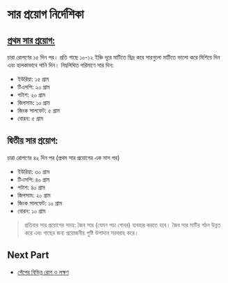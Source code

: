 # সার প্রয়োগ নির্দেশিকা

## [প্রথম সার প্রয়োগ:](https://youtu.be/HaQpJmax62k?t=368)

চারা রোপণের ১৫ দিন পর। প্রতি গাছে ১০-১২ ইঞ্চি দূরে মাটিতে ছিদ্র করে সারগুলো মাটিতে ভালো করে মিশিয়ে দিন এবং হালকাভাবে পানি দিন। নিম্নলিখিত পরিমাণে সার দিন:

- ইউরিয়া: ১৫ গ্রাম
- টিএসপি: ২০ গ্রাম
- পটাশ: ২০ গ্রাম
- জিপসাম: ১০ গ্রাম
- জিংক সালফেট: ৫ গ্রাম
- বোরন: ৫ গ্রাম

## দ্বিতীয় সার প্রয়োগ:

চারা রোপণের ৪২ দিন পর (প্রথম সার প্রয়োগের এক মাস পর)

- ইউরিয়া: ৩০ গ্রাম
- টিএসপি: ৪০ গ্রাম
- পটাশ: ৪০ গ্রাম
- জিপসাম: ২০ গ্রাম
- জিংক সালফেট: ১০ গ্রাম
- বোরন: ১০ গ্রাম

> প্রতিবার সার প্রয়োগের সময়: জৈব সার (যেমন পচা গোবর) ব্যবহার করতে হবে। জৈব সার মাটির গঠন উন্নত করে এবং গাছের জন্য প্রয়োজনীয় পুষ্টি উপাদান সরবরাহ করে।

## Next Part

- [পেঁপের বিভিন্ন রোগ ও লক্ষণ](https://github.com/ShoyaibUddin/Modern-Agriculture/blob/c4bafcd08cec3fdd9bfae8edf17747baeaca6480/Cultivation%20of%20Papaya/disease.md)
